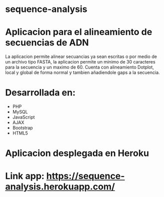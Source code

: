 # sequence-analysis

# Aplicacion para el alineamiento de secuencias de ADN
La aplicacion permite alinear secuancias ya sean escritas o por medio de un archivo tipo FASTA, la aplicacion permite un minimo de 30 caracteres para la secuencia y un maximo de 60. Cuenta con alineamiento Dotplot, local y global de forma normal y tambien añadiendole gaps a la secuencia.
# Desarrollada en:
  - PHP
  - MySQL
  - JavaScript
  - AJAX
  - Bootstrap
  - HTML5
  
# Aplicacion desplegada en Heroku
# Link app: https://sequence-analysis.herokuapp.com/
